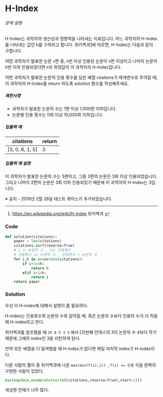 # H-Index

###### 문제 설명

H-Index는 과학자의 생산성과 영향력을 나타내는 지표입니다. 어느 과학자의 H-Index를 나타내는 값인 h를 구하려고 합니다. 위키백과[1](https://programmers.co.kr/learn/courses/30/lessons/42747#fn1)에 따르면, H-Index는 다음과 같이 구합니다.

어떤 과학자가 발표한 논문 `n`편 중, `h`번 이상 인용된 논문이 `h`편 이상이고 나머지 논문이 h번 이하 인용되었다면 `h`의 최댓값이 이 과학자의 H-Index입니다.

어떤 과학자가 발표한 논문의 인용 횟수를 담은 배열 citations가 매개변수로 주어질 때, 이 과학자의 H-Index를 return 하도록 solution 함수를 작성해주세요.

##### 제한사항

- 과학자가 발표한 논문의 수는 1편 이상 1,000편 이하입니다.
- 논문별 인용 횟수는 0회 이상 10,000회 이하입니다.

##### 입출력 예

| citations       | return |
| --------------- | ------ |
| [3, 0, 6, 1, 5] | 3      |

##### 입출력 예 설명

이 과학자가 발표한 논문의 수는 5편이고, 그중 3편의 논문은 3회 이상 인용되었습니다. 그리고 나머지 2편의 논문은 3회 이하 인용되었기 때문에 이 과학자의 H-Index는 3입니다.

※ 공지 - 2019년 2월 28일 테스트 케이스가 추가되었습니다.

------

1. https://en.wikipedia.org/wiki/H-index 위키백과 [↩](https://programmers.co.kr/learn/courses/30/lessons/42747#fnref1)



### Code

```python
def solution(citations):
    paper = len(citations)
    citations.sort(reverse=True)
    # i 는 논문의 수 , h는 인용횟수
    # 인용횟수 == 논문의 수 , 인용횟수 < 논문의 수
    for i,h in enumerate(citations):  
        if i+1==h:
            return h
        elif i+1>h:
            return i
    return paper
```

### Solution

우선 이 H-index에 대해서 설명이 좀 필요하다.

H-index는 인용횟수와 논문의 수와 같아질 때, 혹은 논문의 수보다 인용의 수가 더 적을 때 H-index라고 한다.

위키백과를 참조했을 때 `25 8 5 3 3`  에서 [3]번째 인덱스의 3이 논문의 수 4보다 작기 때문에 그때의 index인 3을 리턴하게 된다.

만약 모든 배열을 다 탐색했을 때 H-index가 없다면 제일 마지막 index가 H-index이다.

다른 사람의 풀이 중 위키백과에 나온 `max(min(f(i),i)) ,f(i) == 인용`  식을 완벽히 구현한 사람이 있었다.

```python
max(map(min,enumerate(sorted(citations,reverse=True),start=1)))
```



세상엔 천재가 너무 많다.